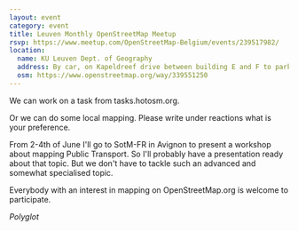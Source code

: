 ```yaml
---
layout: event
category: event
title: Leuven Monthly OpenStreetMap Meetup
rsvp: https://www.meetup.com/OpenStreetMap-Belgium/events/239517982/
location:
  name: KU Leuven Dept. of Geography
  address: By car, on Kapeldreef drive between building E and F to park, then move to the opposite side of E Building for the main entrance. On foot, The entrance is under this overpassing building.
  osm: https://www.openstreetmap.org/way/339551250
---
```


We can work on a task from tasks.hotosm.org.

Or we can do some local mapping. Please write under reactions what is your preference.

From 2-4th of June I'll go to SotM-FR in Avignon to present a workshop about mapping Public Transport. So I'll probably have a presentation ready about that topic. But we don't have to tackle such an advanced and somewhat specialised topic.

Everybody with an interest in mapping on OpenStreetMap.org is welcome to participate.

*Polyglot*


